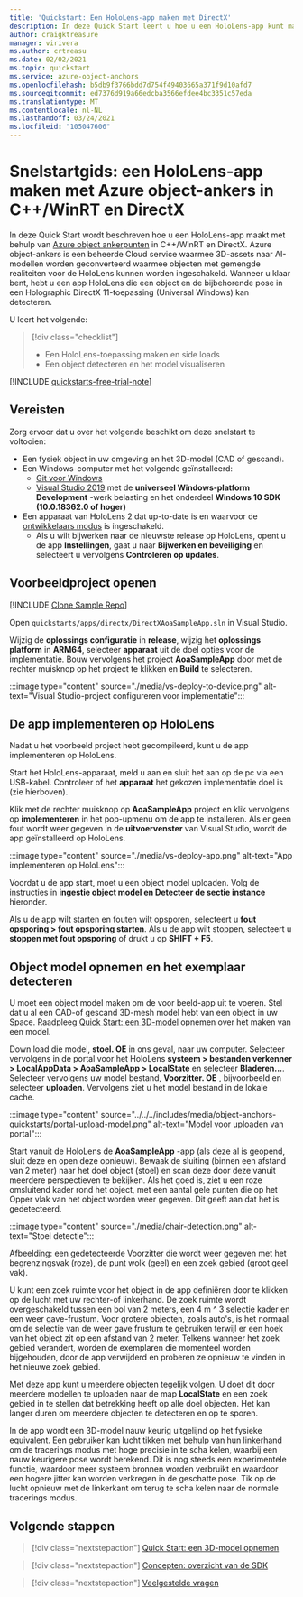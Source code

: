 ```yaml
---
title: 'Quickstart: Een HoloLens-app maken met DirectX'
description: In deze Quick Start leert u hoe u een HoloLens-app kunt maken met behulp van object ankers.
author: craigktreasure
manager: virivera
ms.author: crtreasu
ms.date: 02/02/2021
ms.topic: quickstart
ms.service: azure-object-anchors
ms.openlocfilehash: b5db9f3766bdd7d754f49403665a371f9d10afd7
ms.sourcegitcommit: ed7376d919a66edcba3566efdee4bc3351c57eda
ms.translationtype: MT
ms.contentlocale: nl-NL
ms.lasthandoff: 03/24/2021
ms.locfileid: "105047606"
---
```

# <a name="quickstart-create-a-hololens-app-with-azure-object-anchors-in-cwinrt-and-directx"></a>Snelstartgids: een HoloLens-app maken met Azure object-ankers in C++/WinRT en DirectX

In deze Quick Start wordt beschreven hoe u een HoloLens-app maakt met behulp van [Azure object ankerpunten](../overview.md) in C++/WinRT en DirectX. Azure object-ankers is een beheerde Cloud service waarmee 3D-assets naar AI-modellen worden geconverteerd waarmee objecten met gemengde realiteiten voor de HoloLens kunnen worden ingeschakeld. Wanneer u klaar bent, hebt u een app HoloLens die een object en de bijbehorende pose in een Holographic DirectX 11-toepassing (Universal Windows) kan detecteren.

U leert het volgende:

> [!div class="checklist"]
> * Een HoloLens-toepassing maken en side loads
> * Een object detecteren en het model visualiseren

[!INCLUDE [quickstarts-free-trial-note](../../../includes/quickstarts-free-trial-note.md)]

## <a name="prerequisites"></a>Vereisten

Zorg ervoor dat u over het volgende beschikt om deze snelstart te voltooien:

* Een fysiek object in uw omgeving en het 3D-model (CAD of gescand).
* Een Windows-computer met het volgende geïnstalleerd:
  * <a href="https://git-scm.com" target="_blank">Git voor Windows</a>
  * <a href="https://www.visualstudio.com/downloads/" target="_blank">Visual Studio 2019</a> met de **universeel Windows-platform Development** -werk belasting en het onderdeel **Windows 10 SDK (10.0.18362.0 of hoger)**
* Een apparaat van HoloLens 2 dat up-to-date is en waarvoor de [ontwikkelaars modus](/windows/mixed-reality/using-visual-studio#enabling-developer-mode) is ingeschakeld.
  * Als u wilt bijwerken naar de nieuwste release op HoloLens, opent u de app **Instellingen**, gaat u naar **Bijwerken en beveiliging** en selecteert u vervolgens **Controleren op updates**.

## <a name="open-the-sample-project"></a>Voorbeeldproject openen

[!INCLUDE [Clone Sample Repo](../../../includes/object-anchors-clone-sample-repository.md)]

Open `quickstarts/apps/directx/DirectXAoaSampleApp.sln` in Visual Studio.

Wijzig de **oplossings configuratie** in **release**, wijzig het **oplossings platform** in **ARM64**, selecteer **apparaat** uit de doel opties voor de implementatie. Bouw vervolgens het project **AoaSampleApp** door met de rechter muisknop op het project te klikken en **Build** te selecteren.

:::image type="content" source="./media/vs-deploy-to-device.png" alt-text="Visual Studio-project configureren voor implementatie":::

## <a name="deploy-the-app-to-hololens"></a>De app implementeren op HoloLens

Nadat u het voorbeeld project hebt gecompileerd, kunt u de app implementeren op HoloLens.

Start het HoloLens-apparaat, meld u aan en sluit het aan op de pc via een USB-kabel. Controleer of het **apparaat** het gekozen implementatie doel is (zie hierboven).

Klik met de rechter muisknop op **AoaSampleApp** project en klik vervolgens op **implementeren** in het pop-upmenu om de app te installeren. Als er geen fout wordt weer gegeven in de **uitvoervenster** van Visual Studio, wordt de app geïnstalleerd op HoloLens.

:::image type="content" source="./media/vs-deploy-app.png" alt-text="App implementeren op HoloLens":::

Voordat u de app start, moet u een object model uploaden. Volg de instructies in **ingestie object model en Detecteer de sectie instance** hieronder.

Als u de app wilt starten en fouten wilt opsporen, selecteert u **fout opsporing > fout opsporing starten**. Als u de app wilt stoppen, selecteert u **stoppen met fout opsporing** of drukt u op **SHIFT + F5**.

## <a name="ingest-object-model-and-detect-its-instance"></a>Object model opnemen en het exemplaar detecteren

U moet een object model maken om de voor beeld-app uit te voeren. Stel dat u al een CAD-of gescand 3D-mesh model hebt van een object in uw Space. Raadpleeg [Quick Start: een 3D-model](./get-started-model-conversion.md) opnemen over het maken van een model.

Down load die model, **stoel. OE** in ons geval, naar uw computer. Selecteer vervolgens in de portal voor het HoloLens **systeem > bestanden verkenner > LocalAppData > AoaSampleApp > LocalState** en selecteer **Bladeren...**. Selecteer vervolgens uw model bestand, **Voorzitter. OE** , bijvoorbeeld en selecteer **uploaden**. Vervolgens ziet u het model bestand in de lokale cache.

:::image type="content" source="../../../includes/media/object-anchors-quickstarts/portal-upload-model.png" alt-text="Model voor uploaden van portal":::

Start vanuit de HoloLens de **AoaSampleApp** -app (als deze al is geopend, sluit deze en open deze opnieuw). Bewaak de sluiting (binnen een afstand van 2 meter) naar het doel object (stoel) en scan deze door deze vanuit meerdere perspectieven te bekijken. Als het goed is, ziet u een roze omsluitend kader rond het object, met een aantal gele punten die op het Opper vlak van het object worden weer gegeven. Dit geeft aan dat het is gedetecteerd.

:::image type="content" source="./media/chair-detection.png" alt-text="Stoel detectie":::

Afbeelding: een gedetecteerde Voorzitter die wordt weer gegeven met het begrenzingsvak (roze), de punt wolk (geel) en een zoek gebied (groot geel vak).

U kunt een zoek ruimte voor het object in de app definiëren door te klikken op de lucht met uw rechter-of linkerhand. De zoek ruimte wordt overgeschakeld tussen een bol van 2 meters, een 4 m ^ 3 selectie kader en een weer gave-frustum. Voor grotere objecten, zoals auto's, is het normaal om de selectie van de weer gave frustum te gebruiken terwijl er een hoek van het object zit op een afstand van 2 meter.
Telkens wanneer het zoek gebied verandert, worden de exemplaren die momenteel worden bijgehouden, door de app verwijderd en proberen ze opnieuw te vinden in het nieuwe zoek gebied.

Met deze app kunt u meerdere objecten tegelijk volgen. U doet dit door meerdere modellen te uploaden naar de map **LocalState** en een zoek gebied in te stellen dat betrekking heeft op alle doel objecten. Het kan langer duren om meerdere objecten te detecteren en op te sporen.

In de app wordt een 3D-model nauw keurig uitgelijnd op het fysieke equivalent. Een gebruiker kan lucht tikken met behulp van hun linkerhand om de tracerings modus met hoge precisie in te scha kelen, waarbij een nauw keurigere pose wordt berekend. Dit is nog steeds een experimentele functie, waardoor meer systeem bronnen worden verbruikt en waardoor een hogere jitter kan worden verkregen in de geschatte pose. Tik op de lucht opnieuw met de linkerkant om terug te scha kelen naar de normale tracerings modus.

## <a name="next-steps"></a>Volgende stappen

> [!div class="nextstepaction"]
> [Quick Start: een 3D-model opnemen](./get-started-model-conversion.md)

> [!div class="nextstepaction"]
> [Concepten: overzicht van de SDK](../concepts/sdk-overview.md)

> [!div class="nextstepaction"]
> [Veelgestelde vragen](../faq.md)